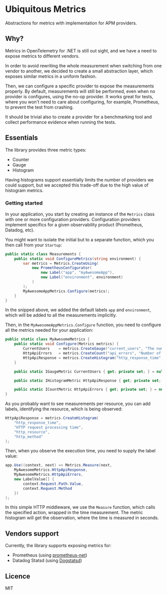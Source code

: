 # Ubiquitous Metrics

Abstractions for metrics with implementation for APM providers.

## Why?

Metrics in OpenTelemetry for .NET is still out sight, and we have a need to expose metrics to different vendors.

In order to avoid rewriting the whole measurement when switching from one vendor to another, we decided to create a
small abstraction layer, which exposes similar metrics in a uniform fashion.

Then, we can configure a specific provider to expose the measurements properly. By default, measurements will still be
performed, even when no provider is configures, using the no-op provider. It works great for tests, where you won't need
to care about configuring, for example, Prometheus, to prevent the test from crashing.

It should be trivial also to create a provider for a benchmarking tool and collect performance evidence when running the
tests.

## Essentials

The library provides three metric types:

- Counter
- Gauge
- Histogram

Having histograms support essentially limits the number of providers we could support, but we accepted this trade-off
due to the high value of histogram metrics.

### Getting started

In your application, you start by creating an instance of the `Metrics` class with one or more configuration providers.
Configuration providers implement specifics for a given observability product (Prometheus, Datadog, etc).

You might want to isolate the initial but to a separate function, which you then call from your `Startup`:

```csharp
public static class Measurements {
    public static void ConfigureMetrics(string environment) {
        var metrics = Metrics.CreateUsing(
            new PrometheusConfigurator(
                new Label("app", "myAwesomeApp"),
                new Label("environment", environment)
            )
        );
        MyAwesomeAppMetrics.Configure(metrics);
    }
}
```

In the snipped above, we added the default labels `app` and `environment`, which will be added to all the measurements implicitly.

Then, in the `MyAwesomeAppMetrics.Configure` function, you need to configure all the metrics needed for your
application:

```csharp
public static class MyAwesomeMetrics {
    public static void Configure(Metrics metrics) {
        CurrentUsers    = metrics.CreateGauge("current_users", "The number of users on the site");
        HttpApiErrors   = metrics.CreateCount("api_errors", "Number of requests, which failed");
        HttpApiResponse = metrics.CreateHistogram("http_response_time", "HTTP request processing time");
    }

    public static IGaugeMetric CurrentUsers { get; private set; } = null!;

    public static IHistogramMetric HttpApiResponse { get; private set; } = null!;

    public static ICountMetric HttpApiErrors { get; private set; } = null!;
}
```

As you probably want to see measurements per resource, you can add labels, identifying the resource, which is being observed:

```csharp
HttpApiResponse = metrics.CreateHistogram(
    "http_response_time", 
    "HTTP request processing time",
    "http_resource",
    "http_method"
);
```

Then, when you observe the execution time, you need to supply the label value:

```csharp
app.Use((context, next) => Metrics.Measure(next, 
    MyAwesomeMetrics.HttpApiResponse, 
    MyAwesomeMetrics.HttpApiErrors, 
    new LabelValue[] {
        context.Request.Path.Value,
        context.Request.Method
    })
); 
```

In this simple HTTP middleware, we use the `Measure` function, which calls the specified action, wrapped in the time measurement.
The metric histogram will get the observation, where the time is measured in seconds.

## Vendors support

Currently, the library supports exposing metrics for:

- Prometheus (using [prometheus-net](https://github.com/prometheus-net/prometheus-net))
- Datadog Statsd (using [Dogstatsd](https://github.com/DataDog/dogstatsd-csharp-client))

## Licence

MIT